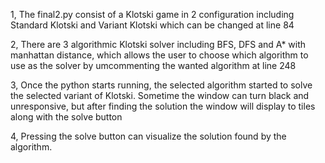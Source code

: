 1, The final2.py consist of a Klotski game in 2 configuration including Standard Klotski and Variant Klotski which can be changed at line 84

2, There are 3 algorithmic Klotski solver including BFS, DFS and A* with manhattan distance, which allows the user to choose which algorithm to use as the solver by umcommenting the wanted algorithm at line 248

3, Once the python starts running, the selected algorithm started to solve the selected variant of Klotski. Sometime the window can turn black and unresponsive, but after finding the solution the window will display to tiles along with the solve button

4, Pressing the solve button can visualize the solution found by the algorithm.
